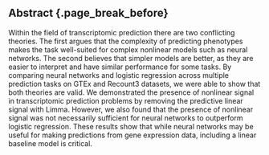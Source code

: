 ## Abstract {.page_break_before}

Within the field of transcriptomic prediction there are two conflicting theories.
The first argues that the complexity of predicting phenotypes makes the task well-suited for complex nonlinear models such as neural networks.
The second believes that simpler models are better, as they are easier to interpret and have similar performance for some tasks.
By comparing neural networks and logistic regression across multiple prediction tasks on GTEx and Recount3 datasets, we were able to show that both theories are valid.
We demonstrated the presence of nonlinear signal in transcriptomic prediction problems by removing the predictive linear signal with Limma.
However, we also found that the presence of nonlinear signal was not necessarily sufficient for neural networks to outperform logistic regression.
These results show that while neural networks may be useful for making predictions from gene expression data, including a linear baseline model is critical.
